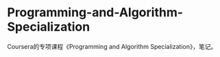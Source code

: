 # Programming-and-Algorithm-Specialization
Coursera的专项课程《Programming and Algorithm Specialization》，笔记。
